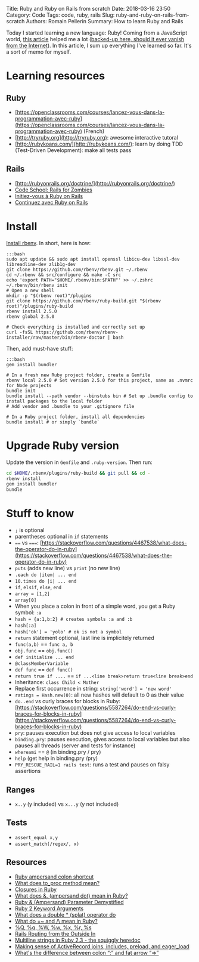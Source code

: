 Title: Ruby and Ruby on Rails from scratch
Date: 2018-03-16 23:50
Category: Code
Tags: code, ruby, rails
Slug: ruby-and-ruby-on-rails-from-scratch
Authors: Romain Pellerin
Summary: How to learn Ruby and Rails

Today I started learning a new language: Ruby! Coming from a JavaScript world, [this article](http://frontendgods.com/getting-started-with-ruby-for/) helped me a lot ([backed-up here, should it ever vanish from the Internet]({filename}/extra/javascript-to-ruby.html)). In this article, I sum up everything I've learned so far. It's a sort of memo for myself.

# Learning resources

## Ruby

- [https://openclassrooms.com/courses/lancez-vous-dans-la-programmation-avec-ruby](https://openclassrooms.com/courses/lancez-vous-dans-la-programmation-avec-ruby) (French)
- [http://tryruby.org](http://tryruby.org): awesome interactive tutoral
- [http://rubykoans.com/](http://rubykoans.com/): learn by doing TDD (Test-Driven Development): make all tests pass

## Rails

- [http://rubyonrails.org/doctrine/](http://rubyonrails.org/doctrine/)
- [Code School: Rails for Zombies](https://www.pluralsight.com/courses/code-school-rails-for-zombies)
- [Initiez-vous à Ruby on Rails](https://openclassrooms.com/en/courses/3149156-initiez-vous-a-ruby-on-rails)
- [Continuez avec Ruby on Rails](https://openclassrooms.com/en/courses/3432066-continuez-avec-ruby-on-rails)

# Install

[Install rbenv](https://github.com/rbenv/rbenv#basic-github-checkout). In short, here is how:

    :::bash
    sudo apt update && sudo apt install openssl libicu-dev libssl-dev libreadline-dev zlib1g-dev
    git clone https://github.com/rbenv/rbenv.git ~/.rbenv
    cd ~/.rbenv && src/configure && make -C src
    echo 'export PATH="$HOME/.rbenv/bin:$PATH"' >> ~/.zshrc
    ~/.rbenv/bin/rbenv init
    # Open a new shell
    mkdir -p "$(rbenv root)"/plugins
    git clone https://github.com/rbenv/ruby-build.git "$(rbenv root)"/plugins/ruby-build
    rbenv install 2.5.0
    rbenv global 2.5.0

    # Check everything is installed and correctly set up
    curl -fsSL https://github.com/rbenv/rbenv-installer/raw/master/bin/rbenv-doctor | bash

Then, add must-have stuff:

    :::bash
    gem install bundler

    # In a fresh new Ruby project folder, create a Gemfile
    rbenv local 2.5.0 # Set version 2.5.0 for this project, same as .nvmrc for Node projects
    bundle init
    bundle install --path vendor --binstubs bin # Set up .bundle config to install packages to the local folder
    # Add vendor and .bundle to your .gitignore file

    # In a Ruby project folder, install all dependencies
    bundle install # or simply `bundle`

# Upgrade Ruby version

Update the version in `Gemfile` and `.ruby-version`. Then run:

```bash
cd $HOME/.rbenv/plugins/ruby-build && git pull && cd -
rbenv install
gem install bundler
bundle
```

# Stuff to know

- `;` is optional
- parentheses optional in `if` statements
- `==` vs `===`:  [https://stackoverflow.com/questions/4467538/what-does-the-operator-do-in-ruby](https://stackoverflow.com/questions/4467538/what-does-the-operator-do-in-ruby)
- `puts` (adds new line) vs `print` (no new line)
- `.each do |item| ... end`
- `10.times do |i| ... end`
- `if`, `elsif`, `else`, `end`
- `array = [1,2]`
- `array[0]`
- When you place a colon in front of a simple word, you get a Ruby symbol: `:a`
- `hash = {a:1,b:2} # creates symbols :a and :b`
- `hash[:a]`
- `hash['ok'] = 'yolo' # ok is not a symbol`
- `return` statement optional, last line is implicitely returned
- `func(a,b)` == `func a, b`
- `obj.func` == `obj.func()`
- `def initialize ... end`
- `@classMemberVariable`
- `def func` == `def func()`
- `return true if ....` == `if ...<line break>return true<line break>end`
- Inheritance: `class Child < Mother`
- Replace first occurrence in string: `string['word'] = 'new word'`
- `ratings = Hash.new(0)`: all new hashes will default to 0 as their value
- `do..end` vs curly braces for blocks in Ruby: [https://stackoverflow.com/questions/5587264/do-end-vs-curly-braces-for-blocks-in-ruby](https://stackoverflow.com/questions/5587264/do-end-vs-curly-braces-for-blocks-in-ruby)
- `pry`: pauses execution but does not give access to local variables
- `binding.pry`: pauses execution, gives access to local variables but also pauses all threads (server and tests for instance)
- `whereami` == `@` (in binding.pry / pry) 
- `help` (get help in binding.pry /pry)
- `PRY_RESCUE_RAIL=1 rails test`: runs a test and pauses on falsy assertions

## Ranges

- `x..y` (y included) vs `x...y` (y not included)

## Tests

- `assert_equal x,y`
- `assert_match(/regex/, x)`

## Resources

- [Ruby ampersand colon shortcut](https://stackoverflow.com/questions/1961030/ruby-ampersand-colon-shortcut)
- [What does to_proc method mean?](https://stackoverflow.com/questions/14881125/what-does-to-proc-method-mean)
- [Closures in Ruby](https://www.sitepoint.com/closures-ruby/)
- [What does &. (ampersand dot) mean in Ruby?](https://stackoverflow.com/questions/36812647/what-does-ampersand-dot-mean-in-ruby)
- [Ruby & (Ampersand) Parameter Demystified](https://www.skorks.com/2013/04/ruby-ampersand-parameter-demystified/)
- [Ruby 2 Keyword Arguments](https://robots.thoughtbot.com/ruby-2-keyword-arguments)
- [What does a double * (splat) operator do](https://stackoverflow.com/questions/18289152/what-does-a-double-splat-operator-do)
- [What do =~ and /\ mean in Ruby?](https://stackoverflow.com/questions/26938262/what-do-and-mean-in-ruby?utm_medium=organic&utm_source=google_rich_qa&utm_campaign=google_rich_qa)
- [%Q, %q, %W, %w, %x, %r, %s](https://simpleror.wordpress.com/2009/03/15/q-q-w-w-x-r-s/)
- [Rails Routing from the Outside In](https://romainpellerin.eu/ruby-and-ruby-on-rails-from-scratch.html)
- [Multiline strings in Ruby 2.3 - the squiggly heredoc](https://infinum.co/the-capsized-eight/multiline-strings-ruby-2-3-0-the-squiggly-heredoc)
- [Making sense of ActiveRecord joins, includes, preload, and eager_load](http://blog.scoutapp.com/articles/2017/01/24/activerecord-includes-vs-joins-vs-preload-vs-eager_load-when-and-where)
- [What's the difference between colon “:” and fat arrow “=>”](https://stackoverflow.com/questions/8198811/whats-the-difference-between-colon-and-fat-arrow)
